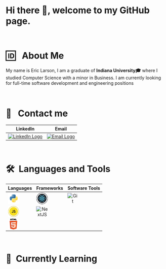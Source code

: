 # Hi there 👋, welcome to my GitHub page.
<br/>

# **🆔 &nbsp; About Me**

My name is Eric Larson, I am a graduate of **Indiana University🎓** where I studied Computer Science with a minor in Business.  I am currently looking for full-time software development and engineering positions 

<br/>

# **📇 &nbsp; Contact me**
| LinkedIn | Email |
| :------: | :----: |
|[![LinkedIn Logo](https://img.icons8.com/?size=100&id=13930&format=png&color=000000)](https://www.linkedin.com/in/eric-larson-iu/) | [![Email Logo](https://img.icons8.com/?size=100&id=OumT4lIcOllS&format=png)](mailto:elarson3978@gmail.com) |
<br/>


# **🛠️ &nbsp;Languages and Tools**

| Languages | Frameworks | Software Tools |
| :-------: | :---------: | :------------: |
| <img align="left" alt="Python" width="36px" src="https://raw.githubusercontent.com/github/explore/80688e429a7d4ef2fca1e82350fe8e3517d3494d/topics/python/python.png" /> | <img align="left" alt="ReactJS" width="37px" src="https://github.com/Pedro-Murilo/icons-for-readme/blob/main/.github/react-icon.svg" /> | <img align="left" alt="Git" width="32px" src="https://www.vectorlogo.zone/logos/git-scm/git-scm-icon.svg" /> |
| <img align="left" alt="Javascript Icon" width="35px" src="https://github.com/Pedro-Murilo/icons-for-readme/blob/main/.github/js-icon.svg" /> | <img align="left" alt="NextJS" width="37px" src="https://img.icons8.com/?size=100&id=MWiBjkuHeMVq&format=png&color=000000" /> |  |
| <img align="left" alt="HTML5" width="34px" src="https://raw.githubusercontent.com/github/explore/80688e429a7d4ef2fca1e82350fe8e3517d3494d/topics/html/html.png" /> | |  |
<br/>

# **🌱 &nbsp;Currently Learning**


<!--
**larsones/larsones** is a ✨ _special_ ✨ repository because its `README.md` (this file) appears on your GitHub profile.

Here are some ideas to get you started:

- 🔭 I’m currently working on ...
- 🌱 I’m currently learning ...
- 👯 I’m looking to collaborate on ...
- 🤔 I’m looking for help with ...
- 💬 Ask me about ...
- 📫 How to reach me: ...
- 😄 Pronouns: ...
- ⚡ Fun fact: ...
-->
